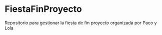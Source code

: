 # FiestaFinProyecto
Repositorio para gestionar la fiesta de fin proyecto organizada por Paco y Lola
